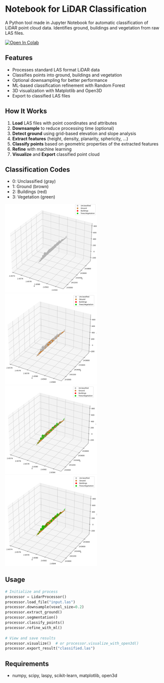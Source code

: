 # Notebook for LiDAR Classification

A Python tool made in Jupyter Notebook for automatic classification of LiDAR point cloud data. Identifies ground, buildings and vegetation from raw LAS files.

[![Open In Colab](https://colab.research.google.com/assets/colab-badge.svg)](https://colab.research.google.com/github.com/beatrizbsperes/LiDARClassification/blob/main/LiDARClassificationRoutine_colab.ipynb)

## Features

- Processes standard LAS format LiDAR data
- Classifies points into ground, buildings and vegetation
- Optional downsampling for better performance 
- ML-based classification refinement with Random Forest
- 3D visualization with Matplotlib and Open3D
- Export to classified LAS files

## How It Works

1. **Load** LAS files with point coordinates and attributes
2. **Downsample** to reduce processing time (optional)
3. **Detect ground** using grid-based elevation and slope analysis
4. **Extract features** (height, density, planarity, sphericity, ...)
5. **Classify points** based on geometric properties of the extracted features
6. **Refine** with machine learning
7. **Visualize** and **Export** classified point cloud

## Classification Codes

- 0: Unclassified (gray)
- 1: Ground (brown)
- 2: Buildings (red)
- 3: Vegetation (green)

<img src="images/1_unclassified.png" width="300"><img src="images/2_ground_extraction.png" width="300">
<img src="images/3_classification.png" width="300"><img src="images/4_ML_refinement.png" width="300">

## Usage

```python
# Initialize and process
processor = LidarProcessor()
processor.load_file("input.las")
processor.downsample(voxel_size=0.2)
processor.extract_ground()
processor.segmentation()
processor.classify_points()
processor.refine_with_ml()

# View and save results
processor.visualize()  # or processor.visualize_with_open3d()
processor.export_result("classified.las")
```

## Requirements

- numpy, scipy, laspy, scikit-learn, matplotlib, open3d


